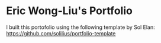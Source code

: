 
# Eric Wong-Liu's Portfolio
I built this portofolio using the following template by Sol Elan:
https://github.com/solilius/portfolio-template

